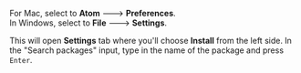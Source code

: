 For Mac, select to **Atom** 🡒 **Preferences**.  
In Windows, select to **File** 🡒 **Settings**. 

This will open **Settings** tab where you'll choose **Install** from the left side.
In the "Search packages" input, type in the name of the package and press `Enter`.
